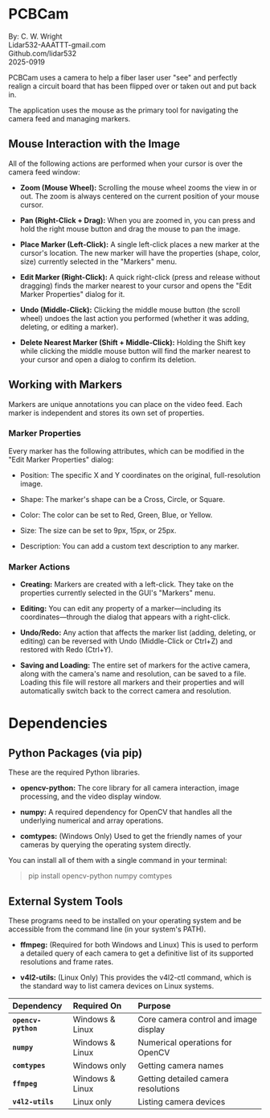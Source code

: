 # PCBCam
By: C. W. Wright
<br>Lidar532-AAATTT-gmail.com
<br>Github.com/lidar532
<br>2025-0919

PCBCam uses a camera to help a fiber laser user "see" and perfectly realign a 
circuit board that has been flipped over or taken out and put back in.

The application uses the mouse as the primary tool for navigating the camera feed and managing markers.

## Mouse Interaction with the Image
All of the following actions are performed when your cursor is over the camera feed window:

* **Zoom (Mouse Wheel):** Scrolling the mouse wheel zooms the view in or out.
  The zoom is always centered on the current position of your mouse cursor.

* **Pan (Right-Click + Drag):** When you are zoomed in, you can press and 
  hold the right mouse button and drag the mouse to pan the image.

* **Place Marker (Left-Click):** A single left-click places a new marker at
  the cursor's location. The new marker will have the properties (shape, color, size) currently
  selected in the "Markers" menu.

* **Edit Marker (Right-Click):** A quick right-click (press and release without dragging)
   finds the marker nearest to your cursor and opens the "Edit Marker Properties" dialog for it.

* **Undo (Middle-Click):** Clicking the middle mouse button (the scroll wheel) undoes 
  the last action you performed (whether it was adding, deleting, or editing a marker).

* **Delete Nearest Marker (Shift + Middle-Click):**  Holding the Shift key while clicking 
  the middle mouse button will find the marker nearest to your cursor and open a dialog to confirm its deletion.

## Working with Markers
Markers are unique annotations you can place on the video feed. Each marker is independent
and stores its own set of properties.

### Marker Properties
Every marker has the following attributes, which can be modified in the "Edit Marker Properties" dialog:

* Position: The specific X and Y coordinates on the original, full-resolution image.

* Shape: The marker's shape can be a Cross, Circle, or Square.

* Color: The color can be set to Red, Green, Blue, or Yellow.

* Size: The size can be set to 9px, 15px, or 25px.

* Description: You can add a custom text description to any marker.

### Marker Actions
* **Creating:** Markers are created with a left-click. They take on the properties currently selected
in the GUI's "Markers" menu.

* **Editing:** You can edit any property of a marker—including its coordinates—through the dialog that
appears with a right-click.

* **Undo/Redo:** Any action that affects the marker list (adding, deleting, or editing) can be reversed
with Undo (Middle-Click or Ctrl+Z) and restored with Redo (Ctrl+Y).

* **Saving and Loading:** The entire set of markers for the active camera, along with the camera's name 
and resolution, can be saved to a file. Loading this file will restore all markers and their properties
 and will automatically switch back to the correct camera and resolution.


# Dependencies 
## Python Packages (via pip)
These are the required Python libraries.

* **opencv-python:** The core library for all camera interaction, image processing, and the video display window.

* **numpy:** A required dependency for OpenCV that handles all the underlying numerical and array operations.

* **comtypes:** (Windows Only) Used to get the friendly names of your cameras by querying the operating system directly.

You can install all of them with a single command in your terminal:

> pip install opencv-python numpy comtypes


## External System Tools
These programs need to be installed on your operating system and be accessible
from the command line (in your system's PATH).

* **ffmpeg:** (Required for both Windows and Linux) This is used to perform a detailed
  query of each camera to get a definitive list of its supported resolutions and frame rates.

* **v4l2-utils:** (Linux Only) This provides the v4l2-ctl command, which is the standard 
  way to list camera devices on Linux systems.


| Dependency | Required On | Purpose |
| :--- | :--- | :--- |
| **`opencv-python`** | Windows & Linux | Core camera control and image display |
| **`numpy`** | Windows & Linux | Numerical operations for OpenCV |
| **`comtypes`** | Windows only | Getting camera names |
| **`ffmpeg`** | Windows & Linux | Getting detailed camera resolutions |
| **`v4l2-utils`** | Linux only | Listing camera devices |